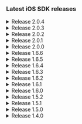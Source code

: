 ### Latest iOS SDK releases
<details><summary>Release 2.0.4</summary>
    <ul>
	<li>Improving uploading conversions for devices on slow networks</l>
	<li>Fallback to device language if session is missing language</l>
	<li>Minor UI changes</l>
    </ul>
</details>
<details><summary>Release 2.0.3</summary>
    <ul>
	<li>Restores Xcode debugging support</l>
	<li>Bugfixes</l>
    </ul>
</details>
<details><summary>Release 2.0.2</summary>
    <ul>
	<li>Navigation bar appearance issues fixed</l>
    </ul>
</details>
<details><summary>Release 2.0.1</summary>
    <ul>
	<li>Restored support for i386 x86_64 architectures</l>
    </ul>
</details>
<details><summary>Release 2.0.0</summary>
    <ul>
	<li>New design</l>
	<li>Added country selection</l>
    	<li>Integration changes</li>
        <li>Reduced library size</li>
   	<li>Optimizations</li>
    </ul>
</details>

<details><summary>Release 1.6.6</summary>

​	<ul>
                <li>New languages added: Dutch, French, Italian</li>
	</ul>
</details>

<details><summary>Release 1.6.5</summary>
	<ul>
                <li>Removes video call functionality</li>
	</ul>
</details>

<details><summary>Release 1.6.4</summary>
	<ul>
                <li>New languages added: Chinese, Polish, Portuguese, Spanish, Vietnamese</li>
                <li>Translations updated for existing languages</li>
	</ul>
</details>

<details><summary>Release 1.6.3</summary>
	<ul>
		<li>Fixes storage wipe issue on cancel verification</li>
		<li>Updates Latvian and Russian translations</li>
	</ul>
</details>

<details><summary>Release 1.6.2</summary>
	<ul>
		<li>Fixes issue with method name collision</li>
	</ul>
</details>

<details><summary>Release 1.6.1</summary>
	<ul>
		<li>Minor design changes</li>
		<li>Fixes crash on upload</li>
	</ul>
</details>

<details><summary>Release 1.6.0</summary>
	<ul>
		<li>New language switcher design</li>
		<li>Updates to default colors in UI</li>
	</ul>
</details>

<details><summary>Release 1.5.2</summary>
	<ul>
		<li>Latvian translations updated</li>
	</ul>
</details>

<details><summary>Release 1.5.1</summary>
	<ul>
		<li>General bugfixes</li>
	</ul>
</details>

<details><summary>Release 1.5.0</summary>
	<ul>
		<li>New library wide toolbar with cancelation and language selection options</li>
		<li>Changed text values and removed unused resources</li>
		<li>Design improvements</li>
		<li>Camera stability improvements</li>
		<li>Refactoring and general bug fixes</li>
	</ul>
</details>

<details><summary>Release 1.4.0</summary>
	<ul>
		<li>Improved camera stability</li>
		<li>Improved logging</li>
        <li>Updated Latvian translations</li>
		<li>General bug fixes</li>
	</ul>
</details>
